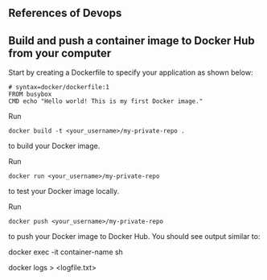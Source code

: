 ## References of Devops



## Build and push a container image to Docker Hub from your computer

Start by creating a Dockerfile to specify your application as shown below:

```
# syntax=docker/dockerfile:1
FROM busybox
CMD echo "Hello world! This is my first Docker image."

```


Run 

```
docker build -t <your_username>/my-private-repo .
```

 to build your Docker image.

Run 
```
docker run <your_username>/my-private-repo 
```

to test your Docker image locally.

Run 
```
docker push <your_username>/my-private-repo 
```

to push your Docker image to Docker Hub. You should see output similar to:


docker exec -it container-name sh

docker logs <contaner> > <logfile.txt>
